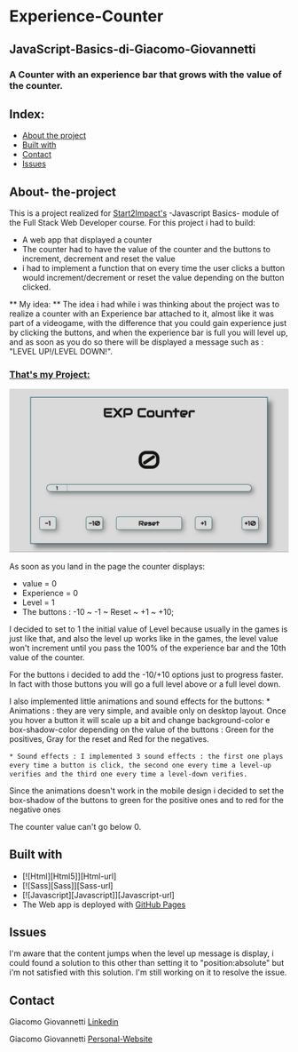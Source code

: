 
# Experience-Counter
## JavaScript-Basics-di-Giacomo-Giovannetti
### A Counter with an experience bar that grows with the value of the counter. 

## Index: 
* [About the project](#about-the-project)
* [Built with](#Built-with)
* [Contact](#contact)
* [Issues](#issues)

## About- the-project

This is a project realized for [Start2Impact's](https://www.start2impact.it/) -Javascript Basics- module of the Full Stack Web Developer course. For this project i had to build: 
* A web app that displayed a counter 
* The counter had to have the value of the counter and the buttons to increment, decrement and reset the value
* i had to implement a function that on every time the user clicks a button would increment/decrement or reset the value depending on the button clicked. 

** My idea: **
The idea i had while i was thinking about the project was to realize a counter with an Experience bar attached to it, almost like it was part of a videogame, with the difference that you could gain experience just by clicking the buttons, and when the experience bar is full you will level up, and as soon as you do so there will be displayed a message such as : "LEVEL UP!/LEVEL DOWN!". 

### [That's my Project: ](https://giacomogiovannetti.github.io/JavaScript-Basics-di-Giacomo-Giovannetti/)
![Screenshot of the exp counter page](/assets/img/counter.jpg)

As soon as you land in the page the counter displays: 
 * value = 0 
 * Experience = 0 
 * Level = 1
 * The buttons : -10 ~ -1 ~ Reset ~ +1 ~ +10;

 I decided to set to 1 the initial value of Level because usually in the games is just like that, and also the level up works like in the games, the level value won't increment until you pass the 100% of the experience bar and the 10th value of the counter. 

 For the buttons i decided to add the -10/+10 options just to progress faster. In fact with those buttons you will go a full level above or a full level down. 

 I also implemented little animations and sound effects for the buttons: 
    * Animations : they are very simple, and avaible only on desktop layout. Once you hover a button it will scale up a bit and change background-color e box-shadow-color depending on the value of the buttons : Green for the positives, Gray for the reset and Red for the negatives.

    * Sound effects : I implemented 3 sound effects : the first one plays every time a button is click, the second one every time a level-up verifies and the third one every time a level-down verifies.

Since the animations doesn't work in the mobile design i decided to set the box-shadow of the buttons to green for the positive ones and to red for the negative ones

The counter value can't go below 0. 

## Built with
* [![Html][Html5]][Html-url]
* [![Sass][Sass]][Sass-url]
* [![Javascript][Javascript]][Javascript-url]
* The Web app is deployed with [GitHub Pages](https://pages.github.com/)

## Issues

I'm aware that the content jumps when the level up message is display, i could found a solution to this other than setting it to "position:absolute" but i'm not satisfied with this solution. I'm still working on it to resolve the issue.
## Contact

Giacomo Giovannetti [Linkedin](https://www.linkedin.com/in/giacomogiovannetti/)

Giacomo Giovannetti [Personal-Website](https://giacomogiovannetti.github.io/)